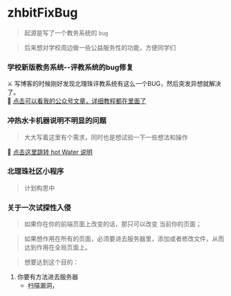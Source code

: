 # zhbitFixBug

> 起源是写了一个教务系统的 `bug`

> 后来想对学校周边做一些公益服务性的功能，方便同学们

### 学校新版教务系统--评教系统的bug修复

⚔ 写博客的时候刚好发现北理珠评教系统有这么一个BUG，然后突发异想就解决了。<br>
📳 [点击可以看我的公众号文章，详细教程都在里面了](https://mp.weixin.qq.com/s/R-2KVMIX-n2OMsllvRMtLw)

### 冲热水卡机器说明不明显的问题

> 大大写着这里有个需求，同时也是想试验一下一些想法和操作

📳 [点击这里跳转 hot Water 说明](./hotWater/readme_md)

### 北理珠社区小程序

> 计划构思中

### 关于一次试探性入侵

> 如果你在你的前端页面上改变的话，那只可以改变 当前你的页面；

> 如果想作用在所有的页面，必须要进去服务器里，添加或者修改文件，从而达到作用在全局页面上。

> 想要达到这个目的：

1. 你要有方法进去服务器
    - 扫描漏洞，